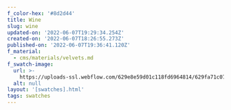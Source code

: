 ```yaml
---
f_color-hex: '#8d2d44'
title: Wine
slug: wine
updated-on: '2022-06-07T19:29:34.254Z'
created-on: '2022-06-07T18:26:55.273Z'
published-on: '2022-06-07T19:36:41.120Z'
f_material:
  - cms/materials/velvets.md
f_swatch-image:
  url: >-
    https://uploads-ssl.webflow.com/629e8e59d01c118fd6964814/629fa71c079d9626d94798f5_wine.gif
  alt: null
layout: '[swatches].html'
tags: swatches
---
```



